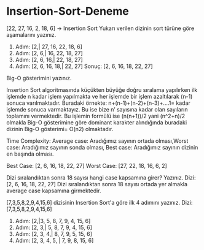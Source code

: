 # Insertion-Sort-Deneme
[22, 27, 16, 2, 18, 6] -> Insertion Sort 
Yukarı verilen dizinin sort türüne göre aşamalarını yazınız.
1. Adım: [2,| 27, 16, 22, 18, 6]
2. Adım: [2, 6,| 16, 22, 18, 27]
3. Adım: [2, 6, 16,| 22, 18, 27]
4. Adım: [2, 6, 16, 18,| 22, 27]
Sonuç: [2, 6, 16, 18, 22, 27]

Big-O gösterimini yazınız.

Insertion Sort algoritmasında küçükten büyüğe doğru sıralama yapılırken ilk işlemde n kadar işlem yapılmakta ve her işlemde bir işlem azaltılarak (n-1) sonuca varılmaktadır. Buradaki örnekte:
n+(n-1)+(n-2)+(n-3)+….1= kadar işlemde sonuca varmaktayız. Bu ise bize n’ sayısına kadar olan  sayıların toplamını vermektedir. Bu işlemin formülü ise  (n(n+1))/2  yani (n^2+n)/2  olmakla Big-O gösterimine göre dominant karakter alındığında buradaki dizinin Big-O gösterimi= O(n2) olmaktadır.

Time Complexity: Average case: Aradığımız sayının ortada olması,Worst case: Aradığımız sayının sonda olması, Best case: Aradığımız sayının dizinin en başında olması.

Best Case: [2, 6, 16, 18, 22, 27]
Worst Case: [27, 22, 18, 16, 6, 2]

Dizi sıralandıktan sonra 18 sayısı hangi case kapsamına girer? Yazınız.
Dizi: [2, 6, 16, 18, 22, 27]
Dizi sıralandıktan sonra 18 sayısı ortada yer almakla average case kapsamına girmektedir.

[7,3,5,8,2,9,4,15,6] dizisinin Insertion Sort'a göre ilk 4 adımını yazınız.
Dizi: [7,3,5,8,2,9,4,15,6]
1. Adım: [2,|3, 5, 8, 7, 9, 4, 15, 6]
2. Adım: [2, 3,| 5, 8, 7, 9, 4, 15, 6]
3. Adım: [2, 3, 4,| 8, 7, 9, 5, 15, 6]
4. Adım: [2, 3, 4, 5, | 7, 9, 8, 15, 6]
